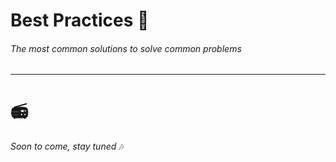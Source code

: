 # Best Practices 🥇
###### The most common solutions to solve common problems
---
#  📻
_Soon to come, stay tuned_ 🎶